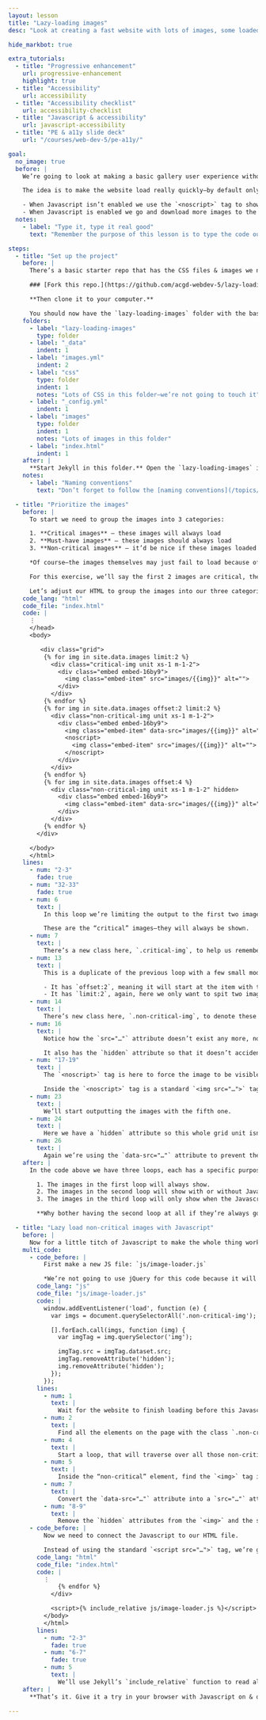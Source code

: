 ```yaml
---
layout: lesson
title: "Lazy-loading images"
desc: "Look at creating a fast website with lots of images, some loaded without Javascript & more loaded with Javascript."

hide_markbot: true

extra_tutorials:
  - title: "Progressive enhancement"
    url: progressive-enhancement
    highlight: true
  - title: "Accessibility"
    url: accessibility
  - title: "Accessibility checklist"
    url: accessibility-checklist
  - title: "Javascript & accessibility"
    url: javascript-accessibility
  - title: "PE & a11y slide deck"
    url: "/courses/web-dev-5/pe-a11y/"

goal:
  no_image: true
  before: |
    We’re going to look at making a basic gallery user experience without Javascript then enhance it with some Javascript to substantially improve the loading and rendering performance.

    The idea is to make the website load really quickly—by default only showing a few images.

    - When Javascript isn’t enabled we use the `<noscript>` tag to show more images.
    - When Javascript is enabled we go and download more images to the page after it has already loaded.
  notes:
    - label: "Type it, type it real good"
      text: "Remember the purpose of this lesson is to type the code out yourself—build up that muscle memory in your fingers!"

steps:
  - title: "Set up the project"
    before: |
      There’s a basic starter repo that has the CSS files & images we need inside it—we’re going to work from that.

      ### [Fork this repo.](https://github.com/acgd-webdev-5/lazy-loading-images/fork)

      **Then clone it to your computer.**

      You should now have the `lazy-loading-images` folder with the basic files.
    folders:
      - label: "lazy-loading-images"
        type: folder
      - label: "_data"
        indent: 1
      - label: "images.yml"
        indent: 2
      - label: "css"
        type: folder
        indent: 1
        notes: "Lots of CSS in this folder—we’re not going to touch it"
      - label: "_config.yml"
        indent: 1
      - label: "images"
        type: folder
        indent: 1
        notes: "Lots of images in this folder"
      - label: "index.html"
        indent: 1
    after: |
      **Start Jekyll in this folder.** Open the `lazy-loading-images` into your code editor.
    notes:
      - label: "Naming conventions"
        text: "Don’t forget to follow the [naming conventions](/topics/naming-paths-cheat-sheet/#naming-conventions)."

  - title: "Prioritize the images"
    before: |
      To start we need to group the images into 3 categories:

      1. **Critical images** — these images will always load
      2. **Must-have images** — these images should always load
      3. **Non-critical images** — it’d be nice if these images loaded

      *Of course—the images themselves may just fail to load because of slow Internet—there’s nothing we can do to mitigate that.*

      For this exercise, we’ll say the first 2 images are critical, the next 2 are must-have, and the rest are non-critical images.

      Let’s adjust our HTML to group the images into our three categories.
    code_lang: "html"
    code_file: "index.html"
    code: |
      ⋮
      </head>
      <body>

         <div class="grid">
          {% for img in site.data.images limit:2 %}
            <div class="critical-img unit xs-1 m-1-2">
              <div class="embed embed-16by9">
                <img class="embed-item" src="images/{{img}}" alt="">
              </div>
            </div>
          {% endfor %}
          {% for img in site.data.images offset:2 limit:2 %}
            <div class="non-critical-img unit xs-1 m-1-2">
              <div class="embed embed-16by9">
                <img class="embed-item" data-src="images/{{img}}" alt="" hidden>
                <noscript>
                  <img class="embed-item" src="images/{{img}}" alt="">
                </noscript>
              </div>
            </div>
          {% endfor %}
          {% for img in site.data.images offset:4 %}
            <div class="non-critical-img unit xs-1 m-1-2" hidden>
              <div class="embed embed-16by9">
                <img class="embed-item" data-src="images/{{img}}" alt="">
              </div>
            </div>
          {% endfor %}
        </div>

      </body>
      </html>
    lines:
      - num: "2-3"
        fade: true
      - num: "32-33"
        fade: true
      - num: 6
        text: |
          In this loop we’re limiting the output to the first two images.

          These are the “critical” images—they will always be shown.
      - num: 7
        text: |
          There’s a new class here, `.critical-img`, to help us remember the importance of this image.
      - num: 13
        text: |
          This is a duplicate of the previous loop with a few small modifications:

          - It has `offset:2`, meaning it will start at the item with the index of 2, aka the 3rd item.
          - It has `limit:2`, again, here we only want to spit two images out—these are our “must-have” images.
      - num: 14
        text: |
          There’s new class here, `.non-critical-img`, to denote these as being “non critical” images—we’ll be using this in Javascript later.
      - num: 16
        text: |
          Notice how the `src="…"` attribute doesn’t exist any more, now it’s `data-src="…"`, this is to prevent the image from downloading. It can’t download unless it has an `src="…"` attribute.

          It also has the `hidden` attribute so that it doesn’t accidentally get shown.
      - num: "17-19"
        text: |
          The `<noscript>` tag is here to force the image to be visible if Javascript isn’t available.

          Inside the `<noscript>` tag is a standard `<img src="…">` tag that will only get triggered if Javascript is disabled in the browser.
      - num: 23
        text: |
          We’ll start outputting the images with the fifth one.
      - num: 24
        text: |
          Here we have a `hidden` attribute so this whole grid unit isn’t shown until the Javascript executes.
      - num: 26
        text: |
          Again we’re using the `data-src="…"` attribute to prevent these images from loading.
    after: |
      In the code above we have three loops, each has a specific purpose and ties to the our image categories:

        1. The images in the first loop will always show.
        2. The images in the second loop will show with or without Javascript, essentially they will also *always* show.
        3. The images in the third loop will only show when the Javascript is triggered.

        **Why bother having the second loop at all if they’re always going to show?** To help the page load faster. Most (almost all) browsers have Javascript enabled, so these images can be triggered later with Javascript. The page will load super quick, showing only the images in the first loop, then the Javascript will kick in and start downloading the rest—but our user will already have a nice, complete page.

  - title: "Lazy load non-critical images with Javascript"
    before: |
      Now for a little titch of Javascript to make the whole thing work together.
    multi_code:
      - code_before: |
          First make a new JS file: `js/image-loader.js`

          *We’re not going to use jQuery for this code because it will just slow our website down. There’s so little Javascript that jQuery adds a massive, unnecessary overhead.*
        code_lang: "js"
        code_file: "js/image-loader.js"
        code: |
          window.addEventListener('load', function (e) {
            var imgs = document.querySelectorAll('.non-critical-img');

            [].forEach.call(imgs, function (img) {
              var imgTag = img.querySelector('img');

              imgTag.src = imgTag.dataset.src;
              imgTag.removeAttribute('hidden');
              img.removeAttribute('hidden');
            });
          });
        lines:
          - num: 1
            text: |
              Wait for the website to finish loading before this Javascript is triggered.
          - num: 2
            text: |
              Find all the elements on the page with the class `.non-critical-img`
          - num: 4
            text: |
              Start a loop, that will traverse over all those non-critical images that Javascript found.
          - num: 5
            text: |
              Inside the “non-critical” element, find the `<img>` tag itself.
          - num: 7
            text: |
              Convert the `data-src="…"` attribute into a `src="…"` attribute so the image will start downloading.
          - num: "8-9"
            text: |
              Remove the `hidden` attributes from the `<img>` and the surrounding `<div>` tags.
      - code_before: |
          Now we need to connect the Javascript to our HTML file.

          Instead of using the standard `<script src="…">` tag, we’re going to embed the Javascript right on the page. This will help mitigate the possibility of the external Javascript file not downloading.
        code_lang: "html"
        code_file: "index.html"
        code: |
          ⋮
              {% endfor %}
            </div>

            <script>{% include_relative js/image-loader.js %}</script>
          </body>
          </html>
        lines:
          - num: "2-3"
            fade: true
          - num: "6-7"
            fade: true
          - num: 5
            text: |
              We’ll use Jekyll’s `include_relative` function to read all the Javascript from our file and output it into the page itself.
    after: |
      **That’s it. Give it a try in your browser with Javascript on & off and with the network speed throttle to see how it significantly improves performance.**

---
```

